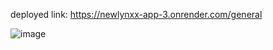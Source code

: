 deployed link: https://newlynxx-app-3.onrender.com/general

![image](https://github.com/user-attachments/assets/64288742-aadb-4050-a317-5e16167610ab)


